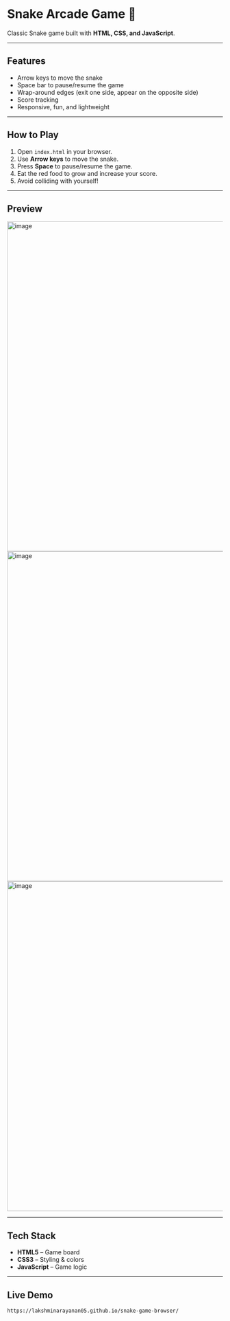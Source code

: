 # Snake Arcade Game 🐍

Classic Snake game built with **HTML, CSS, and JavaScript**.

---

## Features

- Arrow keys to move the snake
- Space bar to pause/resume the game
- Wrap-around edges (exit one side, appear on the opposite side)
- Score tracking
- Responsive, fun, and lightweight

---

## How to Play

1. Open `index.html` in your browser.
2. Use **Arrow keys** to move the snake.
3. Press **Space** to pause/resume the game.
4. Eat the red food to grow and increase your score.
5. Avoid colliding with yourself!

---

## Preview

<img width="1366" height="768" alt="image" src="https://github.com/user-attachments/assets/e2e17289-a074-4509-8c14-0d2dfa28add7" />

<img width="1366" height="768" alt="image" src="https://github.com/user-attachments/assets/83dc76a2-1bb4-45c4-bff5-baa903dc7b81" />

<img width="1366" height="768" alt="image" src="https://github.com/user-attachments/assets/e8174f96-d6dd-400c-8733-4d23b081170e" />

---

## Tech Stack

- **HTML5** – Game board
- **CSS3** – Styling & colors
- **JavaScript** – Game logic

---

## Live Demo

`https://lakshminarayanan05.github.io/snake-game-browser/`
